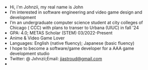 -  Hi, i'm Johnzii, my real name is John
-  I’m interested in software engineering and video game design and development
-  I’m an undergraduate computer science student at city colleges of Chicago ( CCC) with plans to transer to Urbana (UIUC) in fall '24
-  GPA: 4.0; METAS Scholar (STEM) 03/2022-Present
-  Anime & Video Game Lover 
-  Languages: English (native fluency); Japanese (basic fluency)
- I hope to become a software/game developer for a AAA game development studio
-  Twitter: @ Jxhnzii;Email: jjastroud@gmail.com
- 

<!---
Johnzii/Johnzii is a ✨ special ✨ repository because its `README.md` (this file) appears on your GitHub profile.
You can click the Preview link to take a look at your changes.
--->
